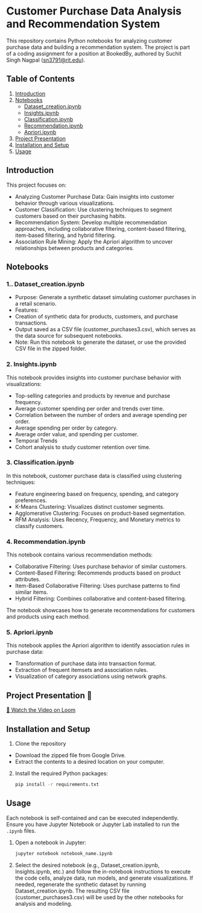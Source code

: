 # Customer Purchase Data Analysis and Recommendation System

This repository contains Python notebooks for analyzing customer purchase data and building a recommendation system. The project is part of a coding assignment for a position at BookedBy, authored by Suchit Singh Nagpal (sn3791@rit.edu).

## Table of Contents

1. [Introduction](#introduction)
2. [Notebooks](#notebooks)
   - [Dataset_creation.ipynb](#1-dataset_creationipynb)
   - [Insights.ipynb](#2-insightsipynb)
   - [Classification.ipynb](#3-classificationipynb)
   - [Recommendation.ipynb](#4-recommendationipynb)
   - [Apriori.ipynb](#5-aprioripy)
3. [Project Presentation](##-project-presentation-🎥)
4. [Installation and Setup](#installation-and-setup)
5. [Usage](#usage)

## Introduction
This project focuses on:
- Analyzing Customer Purchase Data: Gain insights into customer behavior through various visualizations.
- Customer Classification: Use clustering techniques to segment customers based on their purchasing habits.
- Recommendation System: Develop multiple recommendation approaches, including collaborative filtering, content-based filtering, item-based filtering, and hybrid filtering.
- Association Rule Mining: Apply the Apriori algorithm to uncover relationships between products and categories.

## Notebooks

### 1.. Dataset_creation.ipynb

- Purpose: Generate a synthetic dataset simulating customer purchases in a retail scenario.
- Features: 
- Creation of synthetic data for products, customers, and purchase transactions.
- Output saved as a CSV file (customer_purchases3.csv), which serves as the data source for subsequent notebooks.
- Note: Run this notebook to generate the dataset, or use the provided CSV file in the zipped folder.


### 2. Insights.ipynb

This notebook provides insights into customer purchase behavior with visualizations:
- Top-selling categories and products by revenue and purchase frequency.
- Average customer spending per order and trends over time.
- Correlation between the number of orders and average spending per order.
- Average spending per order by category.
- Average order value, and spending per customer.
- Temporal Trends
- Cohort analysis to study customer retention over time.

### 3. Classification.ipynb

In this notebook, customer purchase data is classified using clustering techniques:
- Feature engineering based on frequency, spending, and category preferences.
- K-Means Clustering: Visualizes distinct customer segments.
- Agglomerative Clustering: Focuses on product-based segmentation.
- RFM Analysis: Uses Recency, Frequency, and Monetary metrics to classify customers.

### 4. Recommendation.ipynb

This notebook contains various recommendation methods:
- Collaborative Filtering: Uses purchase behavior of similar customers.
- Content-Based Filtering: Recommends products based on product attributes.
- Item-Based Collaborative Filtering: Uses purchase patterns to find similar items.
- Hybrid Filtering: Combines collaborative and content-based filtering.

The notebook showcases how to generate recommendations for customers and products using each method.


### 5. Apriori.ipynb

This notebook applies the Apriori algorithm to identify association rules in purchase data:
- Transformation of purchase data into transaction format.
- Extraction of frequent itemsets and association rules.
- Visualization of category associations using network graphs.

## Project Presentation 🎥  
[🎥 Watch the Video on Loom](https://www.loom.com/share/cfacb642d62d47a9a35ffa0ec2d0cae4?sid=3e9c63ea-1853-4806-96c0-ab6a688518ff)

## Installation and Setup

1. Clone the repository
- Download the zipped file from Google Drive.
- Extract the contents to a desired location on your computer.

2. Install the required Python packages:
   ```bash
   pip install -r requirements.txt
   ```

## Usage

Each notebook is self-contained and can be executed independently. Ensure you have Jupyter Notebook or Jupyter Lab installed to run the `.ipynb` files.

1. Open a notebook in Jupyter:
   ```bash
   jupyter notebook notebook_name.ipynb
   ```

2.  Select the desired notebook (e.g., Dataset_creation.ipynb, Insights.ipynb, etc.) and follow the in-notebook instructions to execute the code cells, analyze data, run models, and generate visualizations.
If needed, regenerate the synthetic dataset by running Dataset_creation.ipynb. The resulting CSV file (customer_purchases3.csv) will be used by the other notebooks for analysis and modeling.